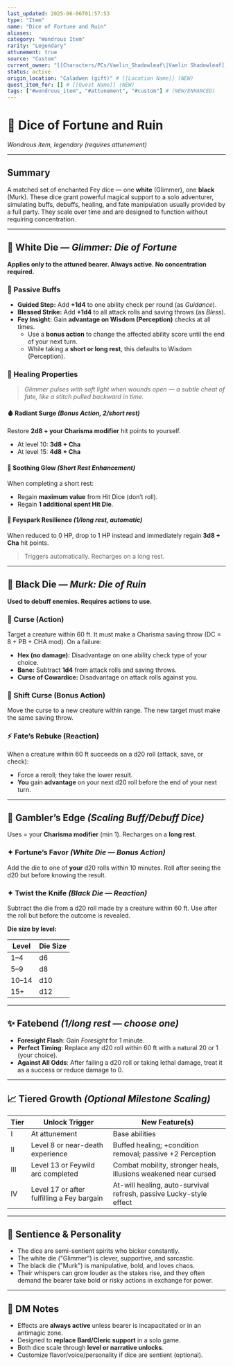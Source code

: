 ```yaml
---
last_updated: 2025-06-06T01:57:53
type: "Item"
name: "Dice of Fortune and Ruin"
aliases: 
category: "Wondrous Item"
rarity: "Legendary"
attunement: true
source: "Custom"
current_owner: "[[Characters/PCs/Vaelin_Shadowleaf\|Vaelin Shadowleaf]]"
status: active
origin_location: "Caladwen (gift)" # [[Location Name]] (NEW)
quest_item_for: [] # [[Quest Name]] (NEW)
tags: ["#wondrous_item", "#attunement", "#custom"] # (NEW/ENHANCED)
---
```

# 🎲 Dice of Fortune and Ruin

_Wondrous item, legendary (requires attunement)_

---

## Summary

A matched set of enchanted Fey dice — one **white** (Glimmer), one **black** (Murk). These dice grant powerful magical support to a solo adventurer, simulating buffs, debuffs, healing, and fate manipulation usually provided by a full party. They scale over time and are designed to function without requiring concentration.

---

## 🎲 White Die — _Glimmer: Die of Fortune_

**Applies only to the attuned bearer. Always active. No concentration required.**

### 🔹 Passive Buffs

- **Guided Step:** Add **+1d4** to one ability check per round (as _Guidance_).
- **Blessed Strike:** Add **+1d4** to all attack rolls and saving throws (as _Bless_).
- **Fey Insight:** Gain **advantage on Wisdom (Perception)** checks at all times.
    - Use a **bonus action** to change the affected ability score until the end of your next turn.
    - While taking a **short or long rest**, this defaults to Wisdom (Perception).

### 💠 Healing Properties

> _Glimmer pulses with soft light when wounds open — a subtle cheat of fate, like a stitch pulled backward in time._

#### 🩸 Radiant Surge _(Bonus Action, 2/short rest)_

Restore **2d8 + your Charisma modifier** hit points to yourself.

- At level 10: **3d8 + Cha**
- At level 15: **4d8 + Cha**

#### 🌿 Soothing Glow _(Short Rest Enhancement)_

When completing a short rest:

- Regain **maximum value** from Hit Dice (don’t roll).
- Regain **1 additional spent Hit Die**.

#### 💫 Feyspark Resilience _(1/long rest, automatic)_

When reduced to 0 HP, drop to 1 HP instead and immediately regain **3d8 + Cha** hit points.

> Triggers automatically. Recharges on a long rest.

---

## 🎲 Black Die — _Murk: Die of Ruin_

**Used to debuff enemies. Requires actions to use.**

### 🔹 Curse (Action)

Target a creature within 60 ft. It must make a Charisma saving throw (DC = 8 + PB + CHA mod). On a failure:

- **Hex (no damage):** Disadvantage on one ability check type of your choice.
- **Bane:** Subtract **1d4** from attack rolls and saving throws.
- **Curse of Cowardice:** Disadvantage on attack rolls against you.

### 🔄 Shift Curse (Bonus Action)

Move the curse to a new creature within range. The new target must make the same saving throw.

### ⚡ Fate’s Rebuke (Reaction)

When a creature within 60 ft succeeds on a d20 roll (attack, save, or check):

- Force a reroll; they take the lower result.
- **You** gain **advantage** on your next d20 roll before the end of your next turn.

---

## 🎯 Gambler’s Edge _(Scaling Buff/Debuff Dice)_

Uses = your **Charisma modifier** (min 1). Recharges on a **long rest**.

### ✦ Fortune’s Favor _(White Die — Bonus Action)_

Add the die to one of **your** d20 rolls within 10 minutes. Roll after seeing the d20 but before knowing the result.

### ✦ Twist the Knife _(Black Die — Reaction)_

Subtract the die from a d20 roll made by a creature within 60 ft. Use after the roll but before the outcome is revealed.

**Die size by level:**

|Level|Die Size|
|---|---|
|1–4|d6|
|5–9|d8|
|10–14|d10|
|15+|d12|

---

## ✨ Fatebend _(1/long rest — choose one)_

- **Foresight Flash**: Gain _Foresight_ for 1 minute.
- **Perfect Timing**: Replace any d20 roll within 60 ft with a natural 20 or 1 (your choice).
- **Against All Odds**: After failing a d20 roll or taking lethal damage, treat it as a success or reduce damage to 0.

---

## 📈 Tiered Growth _(Optional Milestone Scaling)_

|Tier|Unlock Trigger|New Feature(s)|
|---|---|---|
|I|At attunement|Base abilities|
|II|Level 8 or near-death experience|Buffed healing; +condition removal; passive +2 Perception|
|III|Level 13 or Feywild arc completed|Combat mobility, stronger heals, illusions weakened near cursed|
|IV|Level 17 or after fulfilling a Fey bargain|At-will healing, auto-survival refresh, passive Lucky-style effect|

---

## 🧿 Sentience & Personality

- The dice are semi-sentient spirits who bicker constantly.
- The white die ("Glimmer") is clever, supportive, and sarcastic.
- The black die ("Murk") is manipulative, bold, and loves chaos.
- Their whispers can grow louder as the stakes rise, and they often demand the bearer take bold or risky actions in exchange for power.

---

## 🧠 DM Notes

- Effects are **always active** unless bearer is incapacitated or in an antimagic zone.
- Designed to **replace Bard/Cleric support** in a solo game.
- Both dice scale through **level or narrative unlocks**.
- Customize flavor/voice/personality if dice are sentient (optional).